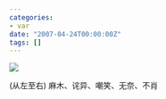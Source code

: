 ```yaml
---
categories:
- var
date: "2007-04-24T00:00:00Z"
tags: []
---
```


![](http://du1ab.one/images/2007/mr.wang.jpg)

(从左至右)
麻木、诧异、嘲笑、无奈、不肖
